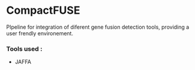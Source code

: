 # CompactFUSE
PIpeline for integration of diferent gene fusion detection tools, providing a user frendly environement.

### Tools used :

- JAFFA
